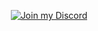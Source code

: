 <div align="center">

[![Join my Discord](https://img.shields.io/badge/join%20my%20discord-5865f2?style=for-the-badge&logo=discord&logoColor=white)](https://discord.gg/9eJvbctYtW)
